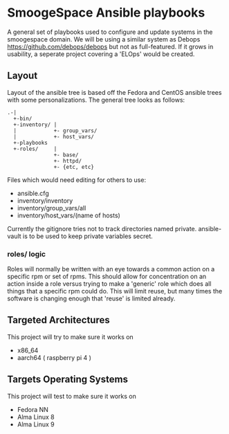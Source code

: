 # SmoogeSpace Ansible playbooks

A general set of playbooks used to configure and update systems in the
smoogespace domain. We will be using a similar system as Debops
https://github.com/debops/debops but not as full-featured. If it grows
in usability, a seperate project covering a 'ELOps' would be created.

## Layout

Layout of the ansible tree is based off the Fedora and CentOS ansible
trees with some personalizations. The general tree looks as follows:

```
.-|
  +-bin/
  +-inventory/ |
  |            +- group_vars/
  |            +- host_vars/
  +-playbooks
  +-roles/     |
               +- base/
			   +- httpd/
               +- {etc, etc}
```

Files which would need editing for others to use:
* ansible.cfg
* inventory/inventory
* inventory/group_vars/all
* inventory/host_vars/(name of hosts)

Currently the gitignore tries not to track directories named
private. ansible-vault is to be used to keep private variables secret.

### roles/ logic

Roles will normally be written with an eye towards a common action on a
specific rpm or set of rpms. This should allow for concentration on an
action inside a role versus trying to make a 'generic' role which does
all things that a specific rpm could do. This will limit reuse, but many
times the software is changing enough that 'reuse' is limited already.

## Targeted Architectures

This project will try to make sure it works on
* x86_64
* aarch64 ( raspberry pi 4 )

## Targets Operating Systems

This project will test to make sure it works on
* Fedora NN
* Alma Linux 8
* Alma Linux 9


